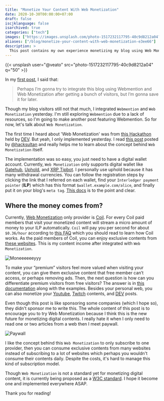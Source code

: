 ```yaml
---
title: "Monetize Your Content With Web Monetization"
date: 2020-10-30T00:00:00+07:00
draft: false
iscjklanguage: false
isarchived: true
categories: ["tech"]
images: ["https://images.unsplash.com/photo-1517232117795-40c9d8212a04?w=1920&q=50"]
aliases: ["/blog/monetize-your-content-with-web-monetization-e3ee66"]
description: >
  This post contains my own experience monetizing my blog using Web Monetization.
---
```


{{< unsplash user="@veato" src="photo-1517232117795-40c9d8212a04" q="50" >}}

In my [first post](/blog/i-create-this-blog-using-jekyll-65efbd), I said that:

> Perhaps I’m gonna try to integrate this blog using Webmention and Web Monetization after getting a bunch of visitors, but I’m gonna save it for later.

Though my blog visitors still not that much, I integrated `Webmention` and `Web Monetization` yesterday. I'm still exploring `Webmention` due to a lack of resources, so I'm going to make another post featuring Webmention. So for now, let's talk about `Web Monetization`.

The first time I heard about 'Web Monetization' was from [this Hackathon](https://dev.to/devteam/announcing-the-grant-for-the-web-hackathon-on-dev-3kd1) held by [DEV](https://dev.to/). But yeah, I only implemented yesterday. I read [this post](https://dev.to/hacksultan/web-monetization-like-i-m-5-1418) posted by [@hacksultan](https://dev.to/hacksultan) and really helps me to learn about the concept behind `Web Monetization` itself.

The implementation was so easy, you just need to have a digital wallet account. Currently, `Web Monetization` only supports digital wallet like [Gatehub](https://webmonetization.org/docs/gatehub),  [Uphold](https://webmonetization.org/docs/uphold), and [XRP Tipbot](https://webmonetization.org/docs/xrptipbot). I personally use uphold because it has many withdrawal currencies. You can follow the registration steps by clicking the link that I referred on each wallet, find your `Interledger payment pointer` (**ILP**) which has this format `$wallet.example.com/alice`, and finally put it on your blog's `meta tag`. [This docs](https://webmonetization.org/docs/getting-started) is to the point and clear.

## Where the money comes from?

Currently, [Web Monetization](https://webmonetization.org) only provider is [Coil](https://coil.com). For every Coil paid members that visit your monetized content will stream a micro amount of money to your ILP automatically. `Coil` will pay you per second for about `$0.36/hour` according to [this FAQ](https://help.coil.com/accounts/creator-accounts#faqs) which you should read to learn how Coil works. As the paid members of Coil, you can enjoy exclusive contents from [these websites](https://coil.com/explore). This is my content income after integrated with `Web Monetization`.

![Moneeeeeeyyy](/img/monetize-your-content-with-web-monetization/uphold.png)

To make your “premium” visitors feel more valued when visiting your content, you can give them exclusive content that free member can’t access, or perhaps removing ads. Then, the next question is how can you differentiate premium visitors from free visitors? The answer is in [this documentation](https://webmonetization.org/docs/api) along with the examples. Besides your personal web, you can also monetize your [Youtube](https://help.coil.com/for-creators/youtube-channels), [Twitch](https://help.coil.com/for-creators/twitch-stream) contents, and [DEV](https://dev.to/devteam/you-can-now-web-monetize-your-dev-posts-but-don-t-get-your-hopes-up-too-quickly-goc) posts.

Even though this post is like sponsoring some companies (which I hope so), they didn't sponsor me to write this. The whole content of this post is to encourage you to try Web Monetization because I think this is the new future for monetizing digital contents. I really hate it when I only need to read one or two articles from a web then I meet paywall.

![Paywall](/img/monetize-your-content-with-web-monetization/paywall.png)

I like the concept behind this `Web Monetization` to only subscribe to one provider, then you can consume exclusive contents from many websites instead of subscribing to a lot of websites which perhaps you wouldn't consume their contents daily. Despite the costs, it's hard to manage this kind of subscription model.

Though `Web Monetization` is not a standard yet for monetizing digital content, it is currently being proposed as a [W3C standard](https://discourse.wicg.io/t/proposal-web-monetization-a-new-revenue-model-for-the-web/3785). I hope it become one and implemented everywhere ASAP.

Thank you for reading!
